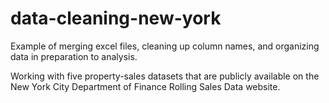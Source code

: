# data-cleaning-new-york
Example of merging excel files, cleaning up column names, and organizing data in preparation to analysis.

Working with five property-sales datasets that are publicly available on the New York City Department of Finance Rolling Sales Data website.
